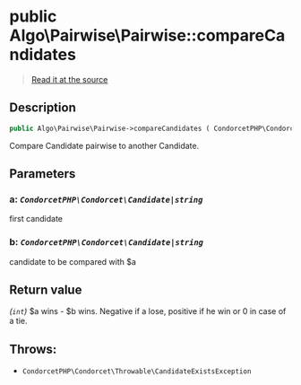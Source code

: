 # public Algo\Pairwise\Pairwise::compareCandidates

> [Read it at the source](https://github.com/julien-boudry/Condorcet/blob/master/src/Algo/Pairwise/Pairwise.php#L199)

## Description    

```php
public Algo\Pairwise\Pairwise->compareCandidates ( CondorcetPHP\Condorcet\Candidate|string $a , CondorcetPHP\Condorcet\Candidate|string $b ): int
```

Compare Candidate pairwise to another Candidate.

## Parameters

### **a:** *`CondorcetPHP\Condorcet\Candidate|string`*   
first candidate    

### **b:** *`CondorcetPHP\Condorcet\Candidate|string`*   
candidate to be compared with $a    


## Return value   

*(`int`)* $a wins - $b wins. Negative if a lose, positive if he win or 0 in case of a tie.



## Throws:   

* ```CondorcetPHP\Condorcet\Throwable\CandidateExistsException``` 
